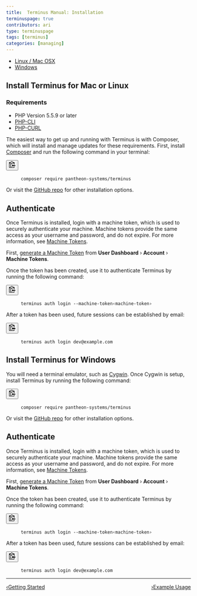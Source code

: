 ```yaml
---
title:  Terminus Manual: Installation
terminuspage: true
contributors: ari
type: terminuspage
tags: [terminus]
categories: [managing]
---
```

<!-- Tab Nav -->
<ul class="nav nav-tabs" role="tablist">
  <li role="presentation" class="active"><a href="#unix" aria-controls="unix" role="tab" data-toggle="tab">Linux / Mac OSX</a></li>
  <li role="presentation"><a href="#win" aria-controls="win" role="tab" data-toggle="tab">Windows</a></li>
</ul>

<!-- Tab Panes -->
<div class="tab-content">
  <div role="tabpanel" class="tab-pane active" id="unix">
    <!-- Unix: Mac or Linux Instructions -->
    <h2>Install Terminus for Mac or Linux</h2>
    <h3>Requirements</h3>
    <ul>
      <li>PHP Version 5.5.9 or later</li>
      <li><a href="http://www.php-cli.com/">PHP-CLI</a></li>
      <li><a href="http://php.net/manual/en/curl.setup.php">PHP-CURL</a></li>
    </ul>
    <p>The easiest way to get up and running with Terminus is with Composer, which will install and manage updates for these requirements. First, install <a href="https://getcomposer.org/">Composer</a> and run the following command in your terminal:</p>
    <div>
      <button class="btn btn-default btn-clippy" data-clipboard-target="#install-composer"><img class="clippy" src="/source/docs/assets/images/clippy.svg" width="17" alt="Copy to clipboard"></button>
      <figure class="highlight"><pre id="install-composer"><code class="bash" data-lang="bash">composer require pantheon-systems/terminus</code></pre></figure>
    </div>
    <p>Or visit the <a href="https://github.com/pantheon-systems/terminus">GitHub repo</a> for other installation options.</p>
    <h2>Authenticate</h2>
    <p>Once Terminus is installed, login with a machine token, which is used to securely authenticate your machine. Machine tokens provide the same access as your username and password, and do not expire. For more information, see <a href="/docs/machine-tokens">Machine Tokens</a>.</p>
    <p>First, <a href="https://dashboard.pantheon.io/machine-token/create">generate a Machine Token</a> from <strong>User Dashboard</strong> &rsaquo; <strong>Account</strong> &rsaquo; <strong>Machine Tokens</strong>.</p>
    <p>Once the token has been created, use it to authenticate Terminus by running the following command:</p>
    <div>
      <button class="btn btn-default btn-clippy" data-clipboard-target="#mt-auth"><img class="clippy" src="/source/docs/assets/images/clippy.svg" width="17" alt="Copy to clipboard"></button>
      <figure class="highlight"><pre id="mt-auth"><code class="bash" data-lang="bash">terminus auth login --machine-token&lsaquo;machine-token&rsaquo;</code></pre></figure>
    </div>
    <p>After a token has been used, future sessions can be established by email:</p>
    <div>
      <button class="btn btn-default btn-clippy" data-clipboard-target="#mt-auth"><img class="clippy" src="/source/docs/assets/images/clippy.svg" width="17" alt="Copy to clipboard"></button>
      <figure class="highlight"><pre id="mt-auth"><code class="bash" data-lang="bash">terminus auth login dev@example.com</code></pre></figure>
    </div>
  </div>

  <!-- Windows Instructions -->
  <div role="tabpanel" class="tab-pane" id="win">
  <h2>Install Terminus for Windows</h2>
  <p>You will need a terminal emulator, such as <a href="/docs/cygwin-windows/#using-cygwin">Cygwin</a>. Once Cygwin is setup, install Terminus by running the following command:</p>
  <div>
    <button class="btn btn-default btn-clippy" data-clipboard-target="#install-composer"><img class="clippy" src="/source/docs/assets/images/clippy.svg" width="17" alt="Copy to clipboard"></button>
    <figure class="highlight"><pre id="install-composer"><code class="bash" data-lang="bash">composer require pantheon-systems/terminus</code></pre></figure>
  </div>
  <p>Or visit the <a href="https://github.com/pantheon-systems/terminus">GitHub repo</a> for other installation options.</p>

  <h2>Authenticate</h2>
  <p>Once Terminus is installed, login with a machine token, which is used to securely authenticate your machine. Machine tokens provide the same access as your username and password, and do not expire. For more information, see <a href="/docs/machine-tokens">Machine Tokens</a>.</p>
  <p>First, <a href="https://dashboard.pantheon.io/machine-token/create">generate a Machine Token</a> from <strong>User Dashboard</strong> &rsaquo; <strong>Account</strong> &rsaquo; <strong>Machine Tokens</strong>.</p>
  <p>Once the token has been created, use it to authenticate Terminus by running the following command:</p>
  <div>
    <button class="btn btn-default btn-clippy" data-clipboard-target="#mt-auth"><img class="clippy" src="/source/docs/assets/images/clippy.svg" width="17" alt="Copy to clipboard"></button>
    <figure class="highlight"><pre id="mt-auth"><code class="bash" data-lang="bash">terminus auth login --machine-token&lsaquo;machine-token&rsaquo;</code></pre></figure>
  </div>
  <p>After a token has been used, future sessions can be established by email:</p>
  <div>
    <button class="btn btn-default btn-clippy" data-clipboard-target="#mt-auth"><img class="clippy" src="/source/docs/assets/images/clippy.svg" width="17" alt="Copy to clipboard"></button>
    <figure class="highlight"><pre id="mt-auth"><code class="bash" data-lang="bash">terminus auth login dev@example.com</code></pre></figure>
  </div>
  </div>
</div>

<div class="terminus-pager">
  <hr>
  <a style="float:left;" href="/docs/terminus"><span class="terminus-pager-lsaquo">&lsaquo;</span>Getting Started</a>
  <a style="float:right;" href="/docs/terminus/examples"><span class="terminus-pager-rsaquo">&rsaquo;</span>Example Usage</a>
</div>
